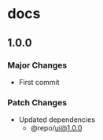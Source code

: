 # docs

## 1.0.0

### Major Changes

- First commit

### Patch Changes

- Updated dependencies
  - @repo/ui@1.0.0
